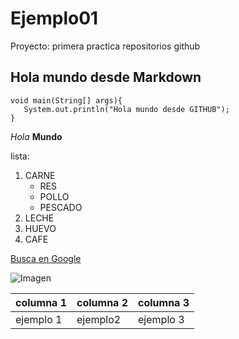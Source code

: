 # Ejemplo01
Proyecto: primera practica repositorios github

## Hola mundo desde Markdown

```
void main(String[] args){
   System.out.println("Hola mundo desde GITHUB");
}
```

*Hola* **Mundo**

lista:
1. CARNE
   * RES
   * POLLO
   * PESCADO
2. LECHE
3. HUEVO
4. CAFE

[Busca en Google](www.google.com.mx)

![Imagen](https://miro.medium.com/v2/resize:fit:1358/0*6OHWfWeLOtbVttmr)

| columna 1 | columna 2 | columna 3 |
|-----------|-----------|-----------|
| ejemplo 1 | ejemplo2  | ejemplo 3 |
